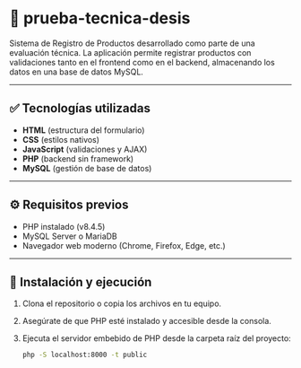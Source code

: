 # 🧪 prueba-tecnica-desis

Sistema de Registro de Productos desarrollado como parte de una evaluación técnica. La aplicación permite registrar productos con validaciones tanto en el frontend como en el backend, almacenando los datos en una base de datos MySQL.

---

## ✅ Tecnologías utilizadas

- **HTML** (estructura del formulario)
- **CSS** (estilos nativos)
- **JavaScript** (validaciones y AJAX)
- **PHP** (backend sin framework)
- **MySQL** (gestión de base de datos)

---

## ⚙️ Requisitos previos

- PHP instalado (v8.4.5)
- MySQL Server o MariaDB
- Navegador web moderno (Chrome, Firefox, Edge, etc.)

---

## 🚀 Instalación y ejecución

1. Clona el repositorio o copia los archivos en tu equipo.
2. Asegúrate de que PHP esté instalado y accesible desde la consola.
3. Ejecuta el servidor embebido de PHP desde la carpeta raíz del proyecto:

   ```bash
   php -S localhost:8000 -t public
   ```
